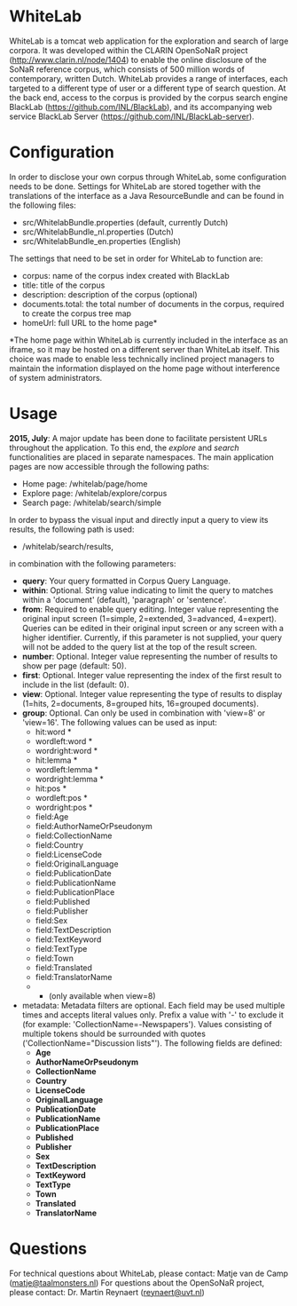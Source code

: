 WhiteLab
========

WhiteLab is a tomcat web application for the exploration and search of large corpora. It was developed within the CLARIN OpenSoNaR project (http://www.clarin.nl/node/1404) to enable the online disclosure of the SoNaR reference corpus, which consists of 500 million words of contemporary, written Dutch. WhiteLab provides a range of interfaces, each targeted to a different type of user or a different type of search question. At the back end, access to the corpus is provided by the corpus search engine BlackLab (https://github.com/INL/BlackLab), and its accompanying web service BlackLab Server (https://github.com/INL/BlackLab-server).

Configuration
=============

In order to disclose your own corpus through WhiteLab, some configuration needs to be done. Settings for WhiteLab are stored together with the translations of the interface as a Java ResourceBundle and can be found in the following files:
- src/WhitelabBundle.properties (default, currently Dutch)
- src/WhitelabBundle_nl.properties (Dutch)
- src/WhitelabBundle_en.properties (English)

The settings that need to be set in order for WhiteLab to function are:
- corpus: name of the corpus index created with BlackLab
- title: title of the corpus
- description: description of the corpus (optional)
- documents.total: the total number of documents in the corpus, required to create the corpus tree map
- homeUrl: full URL to the home page*

*The home page within WhiteLab is currently included in the interface as an iframe, so it may be hosted on a different server than WhiteLab itself. This choice was made to enable less technically inclined project managers to maintain the information displayed on the home page without interference of system administrators.

Usage
=====

**2015, July**: A major update has been done to facilitate persistent URLs throughout the application. To this end, the *explore* and *search* functionalities are placed in separate namespaces. The main application pages are now accessible through the following paths:

- Home page: /whitelab/page/home
- Explore page: /whitelab/explore/corpus
- Search page: /whitelab/search/simple

In order to bypass the visual input and directly input a query to view its results, the following path is used:

- /whitelab/search/results,

in combination with the following parameters:

- **query**: Your query formatted in Corpus Query Language.
- **within**: Optional. String value indicating to limit the query to matches within a 'document' (default), 'paragraph' or 'sentence'.
- **from**: Required to enable query editing. Integer value representing the original input screen (1=simple, 2=extended, 3=advanced, 4=expert). Queries can be edited in their original input screen or any screen with a higher identifier. Currently, if this parameter is not supplied, your query will not be added to the query list at the top of the result screen.
- **number**: Optional. Integer value representing the number of results to show per page (default: 50).
- **first**: Optional. Integer value representing the index of the first result to include in the list (default: 0).
- **view**: Optional. Integer value representing the type of results to display (1=hits, 2=documents, 8=grouped hits, 16=grouped documents).
- **group**: Optional. Can only be used in combination with 'view=8' or 'view=16'. The following values can be used as input:
  - hit:word *
  - wordleft:word *
  - wordright:word *
  - hit:lemma *
  - wordleft:lemma *
  - wordright:lemma *
  - hit:pos *
  - wordleft:pos *
  - wordright:pos *
  - field:Age
  - field:AuthorNameOrPseudonym
  - field:CollectionName
  - field:Country
  - field:LicenseCode
  - field:OriginalLanguage
  - field:PublicationDate
  - field:PublicationName
  - field:PublicationPlace
  - field:Published
  - field:Publisher
  - field:Sex
  - field:TextDescription
  - field:TextKeyword
  - field:TextType
  - field:Town
  - field:Translated
  - field:TranslatorName
  - * (only available when view=8)
- metadata: Metadata filters are optional. Each field may be used multiple times and accepts literal values only. Prefix a value with '-' to exclude it (for example: 'CollectionName=-Newspapers'). Values consisting of multiple tokens should be surrounded with quotes ('CollectionName="Discussion lists"'). The following fields are defined:
  - **Age**
  - **AuthorNameOrPseudonym**
  - **CollectionName**
  - **Country**
  - **LicenseCode**
  - **OriginalLanguage**
  - **PublicationDate**
  - **PublicationName**
  - **PublicationPlace**
  - **Published**
  - **Publisher**
  - **Sex**
  - **TextDescription**
  - **TextKeyword**
  - **TextType**
  - **Town**
  - **Translated**
  - **TranslatorName**

Questions
=========

For technical questions about WhiteLab, please contact: Matje van de Camp (matje@taalmonsters.nl)
For questions about the OpenSoNaR project, please contact: Dr. Martin Reynaert (reynaert@uvt.nl)

